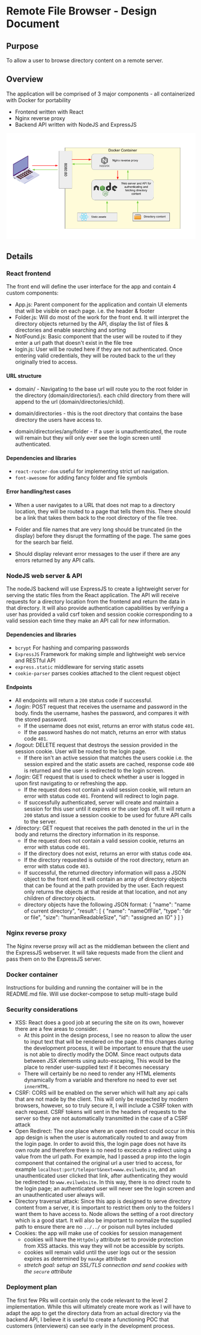 # Remote File Browser - Design Document

## Purpose

To allow a user to browse directory content on a remote server.

## Overview

The application will be comprised of 3 major components - all containerized with Docker for portability

- Frontend written with React
- Nginx reverse proxy
- Backend API written with NodeJS and ExpressJS

![Overview Wireframe](/public/images/TeleportOverviewWF.png)

## Details

### React frontend

The front end will define the user interface for the app and contain 4 custom components:
- App.js: Parent component for the application and contain UI elements that will be visible on each page. i.e. the header & footer
- Folder.js: Will do most of the work for the front end. It will interpret the directory objects returned by the API, display the list of files & directories and enable searching and sorting
- NotFound.js: Basic component that the user will be routed to if they enter a url path that doesn't exist in the file tree
- login.js: User will be routed here if they are not authenticated. Once entering valid credentials, they will be routed back to the url they originally tried to access.

#### URL structure

- domain/ - Navigating to the base url will route you to the root folder in the directory (domain/directories/). each child directory from there will append to the url (domain/directories/child).

- domain/directories - this is the root directory that contains the base directory the users have access to.

- domain/directories/any/folder - If a user is unauthenticated, the route will remain but they will only ever see the login screen until authenticated.

#### Dependencies and libraries

- `react-router-dom` useful for implementing strict url navigation.
- `font-awesome` for adding fancy folder and file symbols

#### Error handling/test cases

- When a user navigates to a URL that does not map to a directory location, they will be routed to a page that tells them this. There should be a link that takes them back to the root directory of the file tree.

- Folder and file names that are very long should be truncated (in the display) before they disrupt the formatting of the page. The same goes for the search bar field.

- Should display relevant error messages to the user if there are any errors returned by any API calls.

### NodeJS web server & API

The nodeJS backend will use ExpressJS to create a lightweight server for serving the static files from the React application. The API will receive requests for a directory location from the frontend and return the data in that directory. It will also provide authentication capabilities by verifying a user has provided a valid csrf token and session cookie corresponding to a valid session each time they make an API call for new information.

#### Dependencies and libraries

- `bcrypt` For hashing and comparing passwords
- `ExpressJS` Framework for making simple and lightweight web service and RESTful API
- `express.static` middleware for serving static assets
- `cookie-parser` parses cookies attached to the client request object

#### Endpoints

- All endpoints will return a `200` status code if successful.
- /login: POST request that receives the username and password in the body. finds the username, hashes the password, and compares it with the stored password.
    - If the username does not exist, returns an error with status code `401`.
    - If the password hashes do not match, returns an error with status code `401`.
- /logout: DELETE request that destroys the session provided in the session cookie. User will be routed to the login page.
    - If there isn't an active session that matches the users cookie i.e. the session expired and the static assets are cached, response code `400` is returned and the user is redirected to the login screen.
- /login: GET request that is used to check whether a user is logged in upon first navigating to or refreshing the app.
    - If the request does not contain a valid session cookie, will return an error with status code `401`. Frontend will redirect to login page.
    - If successfully authenticated, server will create and maintain a session for this user until it expires or the user logs off. It will return a `200` status and issue a session cookie to be used for future API calls to the server.
- /directory: GET request that receives the path denoted in the url in the body and returns the directory information in its response.
    - If the request does not contain a valid session cookie, returns an error with status code `401`.
    - If the directory does not exist, returns an error with status code `404`.
    - If the directory requested is outside of the root directory, return an error with status code `403`.
    - If successful, the returned directory information will pass a JSON object to the front end. It will contain an array of directory objects that can be found at the path provided by the user. Each request only returns the objects at that reside at that location, and not any children of directory objects.
    - directory objects have the following JSON format: 
    {
        "name": "name of current directory",
        "result": [
            {
                "name": "nameOfFile",
                "type": "dir or file",
                "size": "humanReadableSize",
                "id": "assigned an ID"
            }
        ]
    }

### Nginx reverse proxy

The Nginx reverse proxy will act as the middleman between the client and the ExpressJS webserver. It will take requests made from the client and pass them on to the ExpressJS server.

### Docker container

Instructions for building and running the container will be in the README.md file. Will use docker-compose to setup multi-stage build

### Security considerations

- XSS: React does a good job at securing the site on its own, however there are a few areas to consider. 
    - At this point in the design process, I see no reason to allow the user to input text that will be rendered on the page. If this changes during the development process, it will be important to ensure that the user is not able to directly modify the DOM. Since react outputs data between JSX elements using auto-escaping, This would be the place to render user-supplied text if it becomes necessary
    - There will certainly be no need to render any HTML elements dynamically from a variable and therefore no need to ever set `innerHTML`.
- CSRF: CORS will be enabled on the server which will halt any api calls that are not made by the client. This will only be respected by modern browsers, however, so to truly secure it, I will include a CSRF token with each request. CSRF tokens will sent in the headers of requests to the server so they are not automatically transmitted in the case of a CSRF attack
- Open Redirect: The one place where an open redirect could occur in this app design is when the user is automatically routed to and away from the login page. In order to avoid this, the login page does not have its own route and therefore there is no need to excecute a redirect using a value from the url path. For example, had I passed a prop into the login component that contained the original url a user tried to access, for example `localhost:port/teleport&next=www.evilwebsite`, and an unauthenticated user clicked that link, after authenticating they would be redirected to `www.evilwebsite`. In this way, there is no direct route to the login page; an authenticated user will never see the login screen and an unauthenticated user always will.
- Directory traversal attack: Since this app is designed to serve directory content from a server, it is important to restrict them only to the folders I want them to have access to. Node allows the setting of a root directory which is a good start. It will also be important to normalize the supplied path to ensure there are no `../../` or poison null bytes included
- Cookies: the app will make use of cookies for session management
    - cookies will have the `HttpOnly` attribute set to provide protection from XSS attacks. this way they will not be accessible by scripts.
    - cookies will remain valid until the user logs out or the session expires as determined by `maxAge` attribute
    - *stretch goal: setup an SSL/TLS connection and send cookies with the `secure` attribute*
    

### Deployment plan

The first few PRs will contain only the code relevant to the level 2 implementation. While this will ultimately create more work as I will have to adapt the app to get the directory data from an actual directory via the backend API, I believe it is useful to create a functioning POC that customers (interviewers) can see early in the development process.

